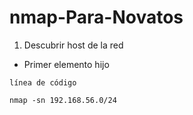 ﻿# nmap-Para-Novatos
 
 
 1. Descubrir host de la red
   * Primer elemento hijo
 
`línea de código`

```
nmap -sn 192.168.56.0/24
```
